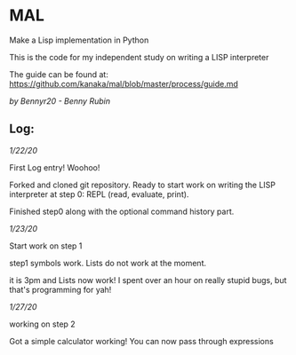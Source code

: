 # MAL

Make a Lisp implementation in Python

This is the code for my independent study on writing a LISP interpreter

The guide can be found at: https://github.com/kanaka/mal/blob/master/process/guide.md

_by Bennyr20 - Benny Rubin_

## Log:

_1/22/20_

First Log entry! Woohoo!

Forked and cloned git repository. Ready to start work on writing the LISP interpreter at step 0: REPL (read, evaluate, print).

Finished step0
along with the optional command history part.

_1/23/20_

Start work on step 1

step1 symbols work. Lists do not work at the moment.

it is 3pm and Lists now work! I spent over an hour on really stupid bugs, but that's programming for yah!

_1/27/20_

working on step 2

Got a simple calculator working! You can now pass through expressions
